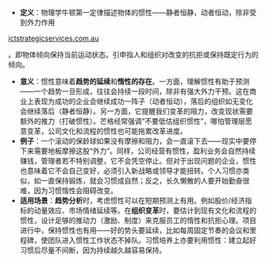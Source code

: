 - **定义**：物理学牛顿第一定律描述物体的惯性——静者恒静，动者恒动，除非受到外力作用​

[ictstrategicservices.com.au](https://www.ictstrategicservices.com.au/2017/07/14/113-fantastic-thinking-tools-from-farnam-street/#:~:text=8)

。即物体倾向保持当前运动状态。引申指人和组织对改变的抗拒或保持既定行为的倾向。

- **意义**：惯性意味着**趋势的延续**和**惰性的存在**。一方面，理解惯性有助于预测——一个趋势一旦形成，往往会持续一段时间，除非有强大外力干预。这在商业上表现为成功的企业会继续成功一阵子（动者恒动），落后的组织如无变化会继续落后（静者恒静）。另一方面，它提醒我们变革的阻力，改变现状需要额外的推力（打破惯性）。芒格经常强调“不要低估组织惯性”，哪怕管理层愿意变革，公司文化和流程的惯性也可能拖累改革进度。
- **例子**：一个滚动的保龄球如果没有摩擦和阻力，会一直滚下去——现实中要停下来需要地板摩擦这股“外力”。同样，公司经营有惯性，盈利业务会自然持续赚钱，管理者若不特别调整，它不会凭空停止。但对于出现问题的企业，惯性也意味着它不会自己变好，必须引入新战略或领导才能扭转。个人习惯亦类似，如一直保持锻炼，就会习惯成自然；反之，长久懒散的人要开始勤奋很难，因为习惯惰性会阻碍改变。
- **适用场景**：**趋势分析**时，考虑惯性可以在短期预测上有用。例如股价/经济指标的动量效应、市场情绪延续等。在**组织变革**时，要估计到现有文化和流程的惯性，设计足够的推动力（激励、制度）来克服员工的惰性和抗拒心理。项目进行中，保持惯性也有用——好的势头要延续，比如每周固定节奏的会议和里程碑，使团队进入惯性工作状态不掉队。习惯培养上亦要利用惯性：建立起好习惯后尽量不间断，因为持续越久越容易保持。